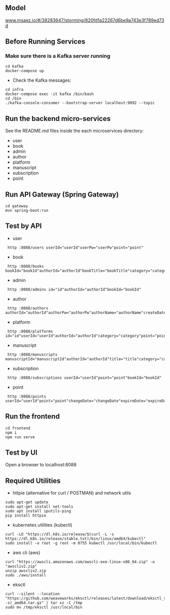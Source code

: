 # 

## Model
www.msaez.io/#/38283647/storming/820fd1a22267d6be9a743e3f789ed73d

## Before Running Services
### Make sure there is a Kafka server running
```
cd kafka
docker-compose up
```
- Check the Kafka messages:
```
cd infra
docker-compose exec -it kafka /bin/bash
cd /bin
./kafka-console-consumer --bootstrap-server localhost:9092 --topic
```

## Run the backend micro-services
See the README.md files inside the each microservices directory:

- user
- book
- admin
- author
- platform
- manuscript
- subscription
- point


## Run API Gateway (Spring Gateway)
```
cd gateway
mvn spring-boot:run
```

## Test by API
- user
```
 http :8088/users userId="userId"userPw="userPw"point="point"
```
- book
```
 http :8088/books bookId="bookId"authorId="authorId"bookTitle="bookTitle"category="category"createDate="createDate"modifyDate="modifyDate"bookSummary="bookSummary"bookCoverImage="bookCoverImage"bookContent="bookContent"
```
- admin
```
 http :8088/admins id="id"authorId="authorId"bookId="bookId"
```
- author
```
 http :8088/authors authorId="authorId"authorPw="authorPw"authorName="authorName"createDate="createDate"authorInfo="authorInfo"authorPortfolio="authorPortfolio"isActive="isActive"
```
- platform
```
 http :8088/platforms id="id"userId="userId"authorId="authorId"category="category"point="point"
```
- manuscript
```
 http :8088/manuscripts manuscriptId="manuscriptId"authorId="authorId"title="title"category="category"content="content"createDate="createDate"modifyDate="modifyDate"summary="summary"bookCoverImage="bookCoverImage"
```
- subscription
```
 http :8088/subscriptions userId="userId"point="point"bookId="bookId"
```
- point
```
 http :8088/points userId="userId"point="point"changeDate="changeDate"expireDate="expireDate"changePoint="changePoint"remainPoint="remainPoint"
```


## Run the frontend
```
cd frontend
npm i
npm run serve
```

## Test by UI
Open a browser to localhost:8088

## Required Utilities

- httpie (alternative for curl / POSTMAN) and network utils
```
sudo apt-get update
sudo apt-get install net-tools
sudo apt install iputils-ping
pip install httpie
```

- kubernetes utilities (kubectl)
```
curl -LO "https://dl.k8s.io/release/$(curl -L -s https://dl.k8s.io/release/stable.txt)/bin/linux/amd64/kubectl"
sudo install -o root -g root -m 0755 kubectl /usr/local/bin/kubectl
```

- aws cli (aws)
```
curl "https://awscli.amazonaws.com/awscli-exe-linux-x86_64.zip" -o "awscliv2.zip"
unzip awscliv2.zip
sudo ./aws/install
```

- eksctl 
```
curl --silent --location "https://github.com/weaveworks/eksctl/releases/latest/download/eksctl_$(uname -s)_amd64.tar.gz" | tar xz -C /tmp
sudo mv /tmp/eksctl /usr/local/bin
```
